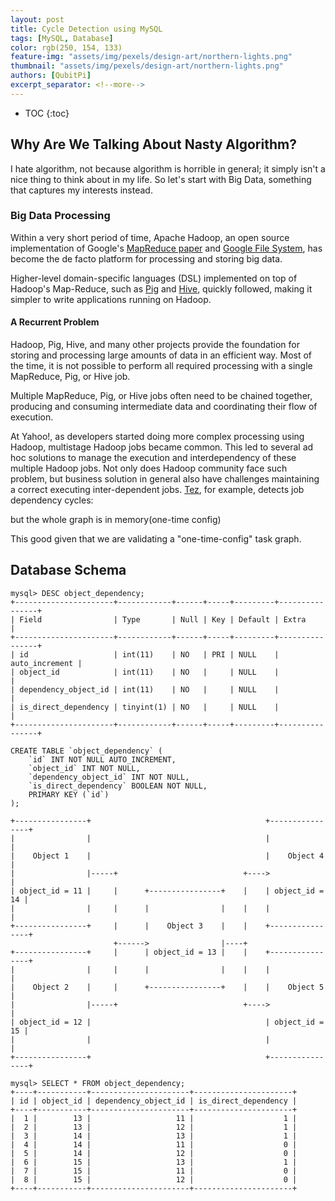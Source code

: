 ```yaml
---
layout: post
title: Cycle Detection using MySQL
tags: [MySQL, Database]
color: rgb(250, 154, 133)
feature-img: "assets/img/pexels/design-art/northern-lights.png"
thumbnail: "assets/img/pexels/design-art/northern-lights.png"
authors: [QubitPi]
excerpt_separator: <!--more-->
---
```


<!--more-->

* TOC
{:toc}

## Why Are We Talking About Nasty Algorithm?

I hate algorithm, not because algorithm is horrible in general; it simply isn't a nice thing to think about in my life.
So let's start with Big Data, something that captures my interests instead.

### Big Data Processing

Within a very short period of time, Apache Hadoop, an open source implementation of Google's
[MapReduce paper](https://research.google/pubs/pub62/) and [Google File System](https://research.google/pubs/pub51/),
has become the de facto platform for processing and storing big data.

Higher-level domain-specific languages (DSL) implemented on top of Hadoop's Map-Reduce, such as
[Pig](http://pig.apache.org/) and [Hive](http://hive.apache.org/), quickly followed, making it simpler to write
applications running on Hadoop.

#### A Recurrent Problem

Hadoop, Pig, Hive, and many other projects provide the foundation for storing and processing large amounts of data in an
efficient way. Most of the time, it is not possible to perform all required processing with a single MapReduce, Pig, or
Hive job.

Multiple MapReduce, Pig, or Hive jobs often need to be chained together, producing and consuming intermediate data and
coordinating their flow of execution.

At Yahoo!, as developers started doing more complex processing using Hadoop, multistage Hadoop jobs became common. This
led to several ad hoc solutions to manage the execution and interdependency of these multiple Hadoop jobs. Not only does
Hadoop community face such problem, but business solution in general also have challenges maintaining a correct
executing inter-dependent jobs. [Tez](https://tez.apache.org/), for example, detects job dependency cycles:

 



but the whole graph is in memory(one-time config)

This good given that we are validating a "one-time-config" task graph. 



## Database Schema

```
mysql> DESC object_dependency;
+----------------------+------------+------+-----+---------+----------------+
| Field                | Type       | Null | Key | Default | Extra          |
+----------------------+------------+------+-----+---------+----------------+
| id                   | int(11)    | NO   | PRI | NULL    | auto_increment |
| object_id            | int(11)    | NO   |     | NULL    |                |
| dependency_object_id | int(11)    | NO   |     | NULL    |                |
| is_direct_dependency | tinyint(1) | NO   |     | NULL    |                |
+----------------------+------------+------+-----+---------+----------------+
```

```
CREATE TABLE `object_dependency` (
    `id` INT NOT NULL AUTO_INCREMENT,
    `object_id` INT NOT NULL,
    `dependency_object_id` INT NOT NULL,
    `is_direct_dependency` BOOLEAN NOT NULL,
    PRIMARY KEY (`id`)
);

```


```
+----------------+                                       +----------------+
|                |                                       |                |
|    Object 1    |                                       |    Object 4    |
|                |-----+                            +---->                |
| object_id = 11 |     |      +----------------+    |    | object_id = 14 |
|                |     |      |                |    |    |                |
+----------------+     |      |    Object 3    |    |    +----------------+
                       +------>                |----+                      
+----------------+     |      | object_id = 13 |    |    +----------------+
|                |     |      |                |    |    |                |
|    Object 2    |     |      +----------------+    |    |    Object 5    |
|                |-----+                            +---->                |
| object_id = 12 |                                       | object_id = 15 |
|                |                                       |                |
+----------------+                                       +----------------+
```

```
mysql> SELECT * FROM object_dependency;
+----+-----------+----------------------+----------------------+
| id | object_id | dependency_object_id | is_direct_dependency |
+----+-----------+----------------------+----------------------+
|  1 |        13 |                   11 |                    1 |
|  2 |        13 |                   12 |                    1 |
|  3 |        14 |                   13 |                    1 |
|  4 |        14 |                   11 |                    0 |
|  5 |        14 |                   12 |                    0 |
|  6 |        15 |                   13 |                    1 |
|  7 |        15 |                   11 |                    0 |
|  8 |        15 |                   12 |                    0 |
+----+-----------+----------------------+----------------------+
```

## 


